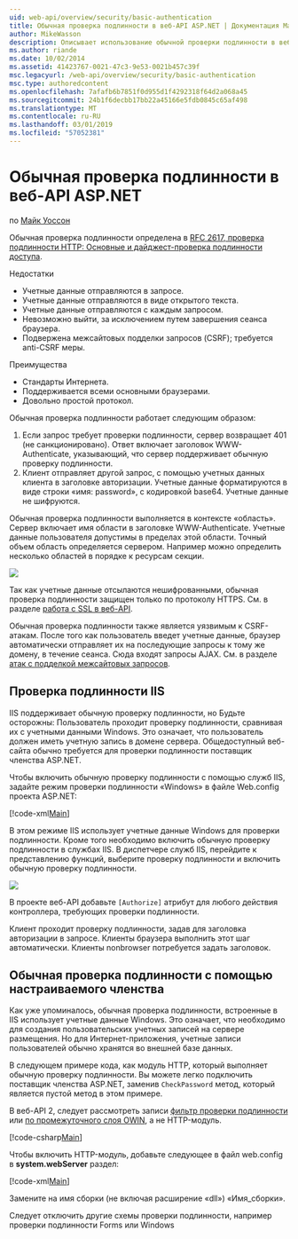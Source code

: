 ```yaml
---
uid: web-api/overview/security/basic-authentication
title: Обычная проверка подлинности в веб-API ASP.NET | Документация Майкрософт
author: MikeWasson
description: Описывает использование обычной проверки подлинности в веб-API ASP.NET.
ms.author: riande
ms.date: 10/02/2014
ms.assetid: 41423767-0021-47c3-9e53-0021b457c39f
msc.legacyurl: /web-api/overview/security/basic-authentication
msc.type: authoredcontent
ms.openlocfilehash: 7afafb6b7851f0d955d1f4292318f64d2a068a45
ms.sourcegitcommit: 24b1f6decbb17bb22a45166e5fdb0845c65af498
ms.translationtype: MT
ms.contentlocale: ru-RU
ms.lasthandoff: 03/01/2019
ms.locfileid: "57052381"
---
```

<a name="basic-authentication-in-aspnet-web-api"></a>Обычная проверка подлинности в веб-API ASP.NET
====================
по [Майк Уоссон](https://github.com/MikeWasson)

Обычная проверка подлинности определена в [RFC 2617, проверка подлинности HTTP: Основные и дайджест-проверка подлинности доступа](http://www.ietf.org/rfc/rfc2617.txt).

Недостатки

- Учетные данные отправляются в запросе.
- Учетные данные отправляются в виде открытого текста.
- Учетные данные отправляются с каждым запросом.
- Невозможно выйти, за исключением путем завершения сеанса браузера.
- Подвержена межсайтовых подделки запросов (CSRF); требуется anti-CSRF меры.

Преимущества

- Стандарты Интернета.
- Поддерживается всеми основными браузерами.
- Довольно простой протокол.

Обычная проверка подлинности работает следующим образом:

1. Если запрос требует проверки подлинности, сервер возвращает 401 (не санкционировано). Ответ включает заголовок WWW-Authenticate, указывающий, что сервер поддерживает обычную проверку подлинности.
2. Клиент отправляет другой запрос, с помощью учетных данных клиента в заголовке авторизации. Учетные данные форматируются в виде строки «имя: password», с кодировкой base64. Учетные данные не шифруются.

Обычная проверка подлинности выполняется в контексте «область». Сервер включает имя области в заголовке WWW-Authenticate. Учетные данные пользователя допустимы в пределах этой области. Точный объем область определяется сервером. Например можно определить несколько областей в порядке к ресурсам секции.

![](basic-authentication/_static/image1.png)

Так как учетные данные отсылаются нешифрованными, обычная проверка подлинности защищен только по протоколу HTTPS. См. в разделе [работа с SSL в веб-API](working-with-ssl-in-web-api.md).

Обычная проверка подлинности также является уязвимым к CSRF-атакам. После того как пользователь введет учетные данные, браузер автоматически отправляет их на последующие запросы к тому же домену, в течение сеанса. Сюда входят запросы AJAX. См. в разделе [атак с подделкой межсайтовых запросов](preventing-cross-site-request-forgery-csrf-attacks.md).

## <a name="basic-authentication-with-iis"></a>Проверка подлинности IIS

IIS поддерживает обычную проверку подлинности, но Будьте осторожны: Пользователь проходит проверку подлинности, сравнивая их с учетными данными Windows. Это означает, что пользователь должен иметь учетную запись в домене сервера. Общедоступный веб-сайта обычно требуется для проверки подлинности поставщик членства ASP.NET.

Чтобы включить обычную проверку подлинности с помощью служб IIS, задайте режим проверки подлинности «Windows» в файле Web.config проекта ASP.NET:

[!code-xml[Main](basic-authentication/samples/sample1.xml)]

В этом режиме IIS использует учетные данные Windows для проверки подлинности. Кроме того необходимо включить обычную проверку подлинности в службах IIS. В диспетчере служб IIS, перейдите к представлению функций, выберите проверку подлинности и включить обычную проверку подлинности.

![](basic-authentication/_static/image2.png)

В проекте веб-API добавьте `[Authorize]` атрибут для любого действия контроллера, требующих проверки подлинности.

Клиент проходит проверку подлинности, задав для заголовка авторизации в запросе. Клиенты браузера выполнить этот шаг автоматически. Клиенты nonbrowser потребуется задать заголовок.

## <a name="basic-authentication-with-custom-membership"></a>Обычная проверка подлинности с помощью настраиваемого членства

Как уже упоминалось, обычная проверка подлинности, встроенные в IIS использует учетные данные Windows. Это означает, что необходимо для создания пользовательских учетных записей на сервере размещения. Но для Интернет-приложения, учетные записи пользователей обычно хранятся во внешней базе данных.

В следующем примере кода, как модуль HTTP, который выполняет обычную проверку подлинности. Вы можете легко подключить поставщик членства ASP.NET, заменив `CheckPassword` метод, который является пустой метод в этом примере.

В веб-API 2, следует рассмотреть записи [фильтр проверки подлинности](authentication-filters.md) или [по промежуточного слоя OWIN](../../../aspnet/overview/owin-and-katana/index.md), а не HTTP-модуль.

[!code-csharp[Main](basic-authentication/samples/sample2.cs)]

Чтобы включить HTTP-модуль, добавьте следующее в файл web.config в **system.webServer** раздел:

[!code-xml[Main](basic-authentication/samples/sample3.xml?highlight=4)]

Замените на имя сборки (не включая расширение «dll») «Имя_сборки».

Следует отключить другие схемы проверки подлинности, например проверки подлинности Forms или Windows
